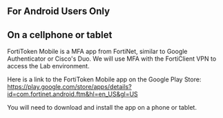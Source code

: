 For Android Users Only
----------------------


On a cellphone or tablet
------------------------

FortiToken Mobile is a MFA app from FortiNet, similar to Google Authenticator or Cisco's Duo.
We will use MFA with the FortiClient VPN to access the Lab environment.

Here is a link to the FortiToken Mobile app on the Google Play Store: https://play.google.com/store/apps/details?id=com.fortinet.android.ftm&hl=en_US&gl=US

You will need to download and install the app on a phone or tablet.
